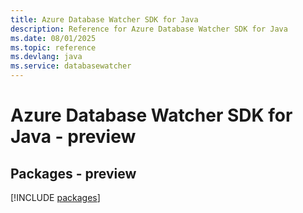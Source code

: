 ```yaml
---
title: Azure Database Watcher SDK for Java
description: Reference for Azure Database Watcher SDK for Java
ms.date: 08/01/2025
ms.topic: reference
ms.devlang: java
ms.service: databasewatcher
---
```

# Azure Database Watcher SDK for Java - preview
## Packages - preview
[!INCLUDE [packages](database-watcher-index.md)]